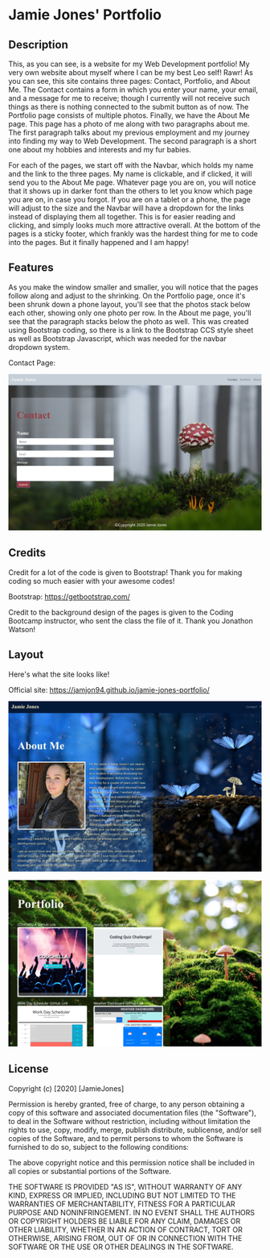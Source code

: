 # Jamie Jones' Portfolio

## Description

This, as you can see, is a website for my Web Development portfolio! My very own website about myself where I can be my best Leo self! Rawr! As you can see, this site contains three pages: Contact, Portfolio, and About Me. The Contact contains a form in which you enter your name, your email, and a message for me to receive; though I currently will not receive such things as there is nothing connected to the submit button as of now. The Portfolio page consists of multiple photos. Finally, we have the About Me page. This page has a photo of me along with two paragraphs about me. The first paragraph talks about my previous employment and my journey into finding my way to Web Development. The second paragraph is a short one about my hobbies and interests and my fur babies.

For each of the pages, we start off with the Navbar, which holds my name and the link to the three pages. My name is clickable, and if clicked, it will send you to the About Me page. Whatever page you are on, you will notice that it shows up in darker font than the others to let you know which page you are on, in case you forgot. If you are on a tablet or a phone, the page will adjust to the size and the Navbar will have a dropdown for the links instead of displaying them all together. This is for easier reading and clicking, and simply looks much more attractive overall. At the bottom of the pages is a sticky footer, which frankly was the hardest thing for me to code into the pages. But it finally happened and I am happy!

## Features

As you make the window smaller and smaller, you will notice that the pages follow along and adjust to the shrinking. On the Portfolio page, once it's been shrunk down a phone layout, you'll see that the photos stack below each other, showing only one photo per row. In the About me page, you'll see that the paragraph stacks below the photo as well. This was created using Bootstrap coding, so there is a link to the Bootstrap CCS style sheet as well as Bootstrap Javascript, which was needed for the navbar dropdown system.

Contact Page:

![Contact](./assets/contact.jpg "Contact Page")

## Credits

Credit for a lot of the code is given to Bootstrap! Thank you for making coding so much easier with your awesome codes!

Bootstrap: https://getbootstrap.com/

Credit to the background design of the pages is given to the Coding Bootcamp instructor, who sent the class the file of it. Thank you Jonathon Watson!

## Layout

Here's what the site looks like!

Official site: https://jamjon94.github.io/jamie-jones-portfolio/

![AboutMe](./assets/about.png "About Me Page")

![Portfolio](./assets/portfolio.png "Portfolio Page")

## License

Copyright (c) [2020] [JamieJones]

Permission is hereby granted, free of charge, to any person obtaining a copy of this software and associated documentation files (the "Software"), to deal in the Software without restriction, including without limitation the rights to use, copy, modify, merge, publish distribute, sublicense, and/or sell copies of the Software, and to permit persons to whom the Software is furnished to do so, subject to the following conditions:

The above copyright notice and this permission notice shall be included in all copies or substantial portions of the Software.

THE SOFTWARE IS PROVIDED "AS IS", WITHOUT WARRANTY OF ANY KIND, EXPRESS OR IMPLIED, INCLUDING BUT NOT LIMITED TO THE WARRANTIES OF MERCHANTABILITY, FITNESS FOR A PARTICULAR PURPOSE AND NONINFRINGEMENT. IN NO EVENT SHALL THE AUTHORS OR COPYRIGHT HOLDERS BE LIABLE FOR ANY CLAIM, DAMAGES OR OTHER LIABILITY, WHETHER IN AN ACTION OF CONTRACT, TORT OR OTHERWISE, ARISING FROM, OUT OF OR IN CONNECTION WITH THE SOFTWARE OR THE USE OR OTHER DEALINGS IN THE SOFTWARE.
